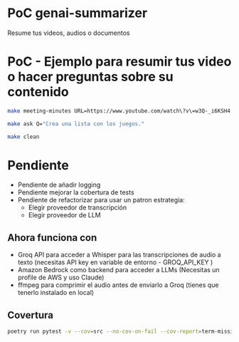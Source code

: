# PoC genai-summarizer
Resume tus videos, audios o documentos


# PoC - Ejemplo para resumir tus video o hacer preguntas sobre su contenido
```bash
make meeting-minutes URL=https://www.youtube.com/watch\?v\=w3Q-_i6KSH4

make ask Q="Crea una lista con los juegos."

make clean
```
# Pendiente
- Pendiente de añadir logging
- Pendiente mejorar la cobertura de tests
- Pendiente de refactorizar para usar un patron estrategia:
    - Elegir proveedor de transcripción
    - Elegir proveedor de LLM

## Ahora funciona con
- Groq API para acceder a Whisper para las transcripciones de audio a texto (necesitas API key en variable de entorno - GROQ_API_KEY )
- Amazon Bedrock como backend para acceder a LLMs (Necesitas un profile de AWS y uso Claude) 
- ffmpeg para comprimir el audio antes de enviarlo a Groq (tienes que tenerlo instalado en local)

## Covertura
```bash
poetry run pytest -v --cov=src --no-cov-on-fail --cov-report=term-missing tests/
```